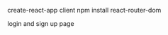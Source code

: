 <!-- # 14 Client side -->
create-react-app client
npm install react-router-dom
<!-- # 15 -->
login and sign up page
